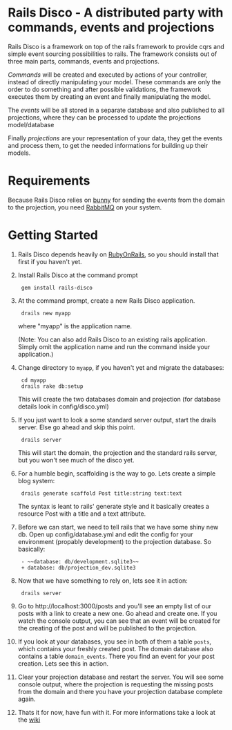 # Rails Disco - A distributed party with commands, events and projections

Rails Disco is a framework on top of the rails framework to provide cqrs and simple event sourcing possibilities to rails.
The framework consists out of three main parts, commands, events and projections.

_Commands_ will be created and executed by actions of your controller, instead of directly manipulating your model. These commands are only the order to do something and after possible validations, the framework executes them by creating an event and finally manipulating the model.

The _events_ will be all stored in a separate database and also published to all projections, where they can be processed to update the projections model/database

Finally _projections_ are your representation of your data, they get the events and process them, to get the needed informations for building up their models.

# Requirements

Because Rails Disco relies on [bunny](https://github.com/ruby-amqp/bunny) for sending the events from the domain to the projection, you need [RabbitMQ](http://www.rabbitmq.com/download.html) on your system.


# Getting Started

1. Rails Disco depends heavily on [RubyOnRails](http://rubyonrails.org/), so you should install that first if you haven't yet.

2. Install Rails Disco at the command prompt 

		gem install rails-disco

3. At the command prompt, create a new Rails Disco application.

		drails new myapp

   where "myapp" is the application name.

   (Note: You can also add Rails Disco to an existing rails application. Simply omit the application name and run the command inside your application.)

4. Change directory to `myapp`, if you haven't yet and migrate the databases:

		cd myapp
		drails rake db:setup

   This will create the two databases domain and projection (for database details look in config/disco.yml)

5. If you just want to look a some standard server output, start the drails server. Else go ahead and skip this point.

		drails server

   This will start the domain, the projection and the standard rails server, but you won't see much of the disco yet.

6. For a humble begin, scaffolding is the way to go. Lets create a simple blog system:

		drails generate scaffold Post title:string text:text

   The syntax is leant to rails' generate style and it basically creates a resource Post with a title and a text attribute.

7. Before we can start, we need to tell rails that we have some shiny new db. Open up config/database.yml and edit the config for your environment (propably development) to the projection database. So basically:

		- ~~database: db/development.sqlite3~~
		+ database: db/projection_dev.sqlite3

8. Now that we have something to rely on, lets see it in action:
	
		drails server

9. Go to http://localhost:3000/posts and you'll see an empty list of our posts with a link to create a new one. Go ahead and create one. If you watch the console output, you can see that an event will be created for the creating of the post and will be published to the projection.

10. If you look at your databases, you see in both of them a table `posts`, which contains your freshly created post. The domain database also contains a table `domain_events`. There you find an event for your post creation. Lets see this in action.

11. Clear your projection database and restart the server. You will see some console output, where the projection is requesting the missing posts from the domain and there you have your projection database complete again.

12. Thats it for now, have fun with it. For more informations take a look at the [wiki](https://github.com/hicknhack-software/rails-disco/wiki)